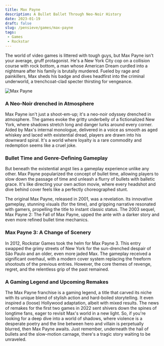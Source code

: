 ```yaml
---
title: Max Payne
description: A Bullet Ballet Through Neo-Noir History
date: 2023-01-19
draft: false
slug: /pensieve/games/max-payne
tags:
 - Games
 - Rockstar
---
```


The world of video games is littered with tough guys, but Max Payne isn't your average, gruff protagonist. He's a New York City cop on a collision course with rock bottom, a man whose American Dream curdled into a nightmare after his family is brutally murdered. Fueled by rage and painkillers, Max sheds his badge and dives headfirst into the criminal underworld, a trenchcoat-clad specter thirsting for vengeance. 

![Max Payne](https://wallpapercave.com/wp/wp2746541.jpg)

### A Neo-Noir drenched in Atmosphere

Max Payne isn't just a shoot-em-up; it's a neo-noir odyssey drenched in atmosphere. The games evoke the gritty underbelly of a fictionalized New York, where shadows stretch long and danger lurks around every corner. Aided by Max's internal monologue, delivered in a voice as smooth as aged whiskey and laced with existential dread, players are drawn into his downward spiral. It's a world where loyalty is a rare commodity and redemption seems like a cruel joke.

### Bullet Time and Genre-Defining Gameplay

But beneath the existential angst lies a gameplay experience unlike any other. Max Payne popularized the concept of bullet time, allowing players to slow down the passage of time and unleash a flurry of bullets with balletic grace. It's like directing your own action movie, where every headshot and dive behind cover feels like a perfectly choreographed stunt. 

The original Max Payne, released in 2001, was a revelation. Its innovative gameplay, stunning visuals (for the time), and gripping narrative resonated with gamers, propelling the title to instant classic status. The 2003 sequel, Max Payne 2: The Fall of Max Payne, upped the ante with a darker story and even more refined bullet time mechanics. 

### Max Payne 3: A Change of Scenery 

In 2012, Rockstar Games took the helm for Max Payne 3. This entry swapped the grimy streets of New York for the sun-drenched despair of São Paulo and an older, even more jaded Max. The gameplay received a significant overhaul, with a modern cover system replacing the freeform shootouts of the previous entries. However, the core themes of revenge, regret, and the relentless grip of the past remained.

### A Gaming Legend and Upcoming Remakes

The Max Payne franchise is a gaming legend, a title that carved its niche with its unique blend of stylish action and hard-boiled storytelling. It even inspired a (loose) Hollywood adaptation, albeit with mixed results. The news of remakes for the first two games in 2022 sent shivers down the spines of longtime fans, eager to revisit Max's world in a new light. So, if you're looking for a deep dive into a world of shadows, where violence is a desperate poetry and the line between hero and villain is perpetually blurred, then Max Payne awaits. Just remember, underneath the hail of bullets and the slow-motion carnage, there's a tragic story waiting to be unraveled. 